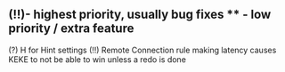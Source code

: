 (!!)- highest priority, usually bug fixes
** - low priority / extra feature
----------------------------------------------------------------------------------------
(?) H for Hint settings
(!!) Remote Connection rule making latency causes KEKE to not be able to win unless a redo is done